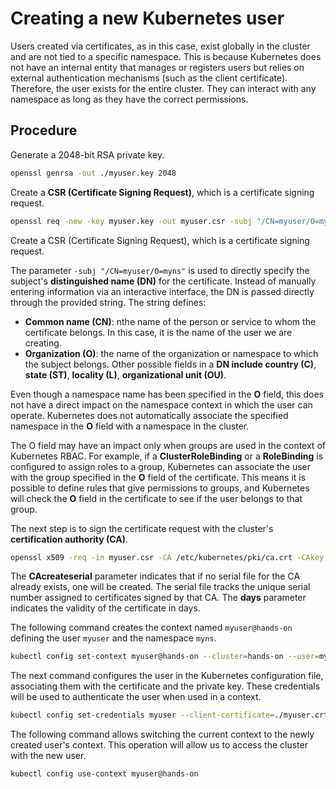 # Creating a new Kubernetes user

Users created via certificates, as in this case, exist globally in the cluster and are not tied to a specific namespace. This is because Kubernetes does not have an internal entity that manages or registers users but relies on external authentication mechanisms (such as the client certificate). Therefore, the user exists for the entire cluster. They can interact with any namespace as long as they have the correct permissions.


## Procedure 

Generate a 2048-bit RSA private key.

```bash
openssl genrsa -out ./myuser.key 2048
```

Create a **CSR (Certificate Signing Request)**, which is a certificate signing request.

```bash
openssl req -new -key myuser.key -out myuser.csr -subj "/CN=myuser/O=myns"
```

Create a CSR (Certificate Signing Request), which is a certificate signing request.

The parameter `-subj "/CN=myuser/O=myns"` is used to directly specify the subject's **distinguished name (DN)** for the certificate. Instead of manually entering information via an interactive interface, the DN is passed directly through the provided string. The string defines:

- **Common name (CN)**: nthe name of the person or service to whom the certificate belongs. In this case, it is the name of the user we are creating.
- **Organization (O)**: the name of the organization or namespace to which the subject belongs. Other possible fields in a **DN include country (C)**, **state (ST)**, **locality (L)**, **organizational unit (OU)**.

Even though a namespace name has been specified in the **O** field, this does not have a direct impact on the namespace context in which the user can operate. Kubernetes does not automatically associate the specified namespace in the **O** field with a namespace in the cluster.

The O field may have an impact only when groups are used in the context of Kubernetes RBAC. For example, if a **ClusterRoleBinding** or a **RoleBinding** is configured to assign roles to a group, Kubernetes can associate the user with the group specified in the **O** field of the certificate. This means it is possible to define rules that give permissions to groups, and Kubernetes will check the **O** field in the certificate to see if the user belongs to that group.

The next step is to sign the certificate request with the cluster's **certification authority (CA)**.

```bash
openssl x509 -req -in myuser.csr -CA /etc/kubernetes/pki/ca.crt -CAkey /etc/kubernetes/pki/ca.key -CAcreateserial -out myuser.crt -days 365
```

The **CAcreateserial** parameter indicates that if no serial file for the CA already exists, one will be created. The serial file tracks the unique serial number assigned to certificates signed by that CA. The **days** parameter indicates the validity of the certificate in days.

The following command creates the context named `myuser@hands-on` defining the user `myuser` and the namespace `myns`.

```bash
kubectl config set-context myuser@hands-on --cluster=hands-on --user=myuser --namespace=namespace
```

The next command configures the user in the Kubernetes configuration file, associating them with the certificate and the private key. These credentials will be used to authenticate the user when used in a context.

```bash
kubectl config set-credentials myuser --client-certificate=./myuser.crt --client_key=./myuser.key 
```

The following command allows switching the current context to the newly created user's context. This operation will allow us to access the cluster with the new user.

```bash
kubectl config use-context myuser@hands-on
```